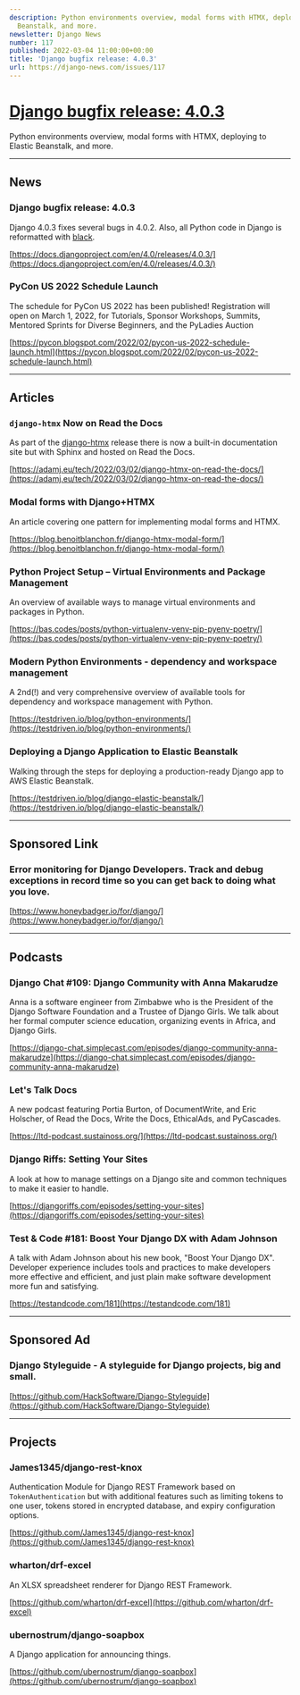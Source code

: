 ```yaml
---
description: Python environments overview, modal forms with HTMX, deploying to Elastic
  Beanstalk, and more.
newsletter: Django News
number: 117
published: 2022-03-04 11:00:00+00:00
title: 'Django bugfix release: 4.0.3'
url: https://django-news.com/issues/117
---
```


# [Django bugfix release: 4.0.3](https://django-news.com/issues/117)

Python environments overview, modal forms with HTMX, deploying to Elastic Beanstalk, and more.

----

## News

### Django bugfix release: 4.0.3

<p>Django 4.0.3 fixes several bugs in 4.0.2. Also, all Python code in Django is reformatted with <a href="https://cur.at/TTarcT">black</a>.</p>

[https://docs.djangoproject.com/en/4.0/releases/4.0.3/](https://docs.djangoproject.com/en/4.0/releases/4.0.3/)

### PyCon US 2022 Schedule Launch

<p>The schedule for PyCon US 2022 has been published! Registration will open on March 1, 2022, for Tutorials, Sponsor Workshops, Summits, Mentored Sprints for Diverse Beginners, and the PyLadies Auction</p>

[https://pycon.blogspot.com/2022/02/pycon-us-2022-schedule-launch.html](https://pycon.blogspot.com/2022/02/pycon-us-2022-schedule-launch.html)

----

## Articles

### `django-htmx` Now on Read the Docs

<p>As part of the <a href="https://cur.at/GepLspC">django-htmx</a> release there is now a built-in documentation site but with Sphinx and hosted on Read the Docs.</p>

[https://adamj.eu/tech/2022/03/02/django-htmx-on-read-the-docs/](https://adamj.eu/tech/2022/03/02/django-htmx-on-read-the-docs/)

### Modal forms with Django+HTMX

<p>An article covering one pattern for implementing modal forms and HTMX.</p>

[https://blog.benoitblanchon.fr/django-htmx-modal-form/](https://blog.benoitblanchon.fr/django-htmx-modal-form/)

### Python Project Setup – Virtual Environments and Package Management

<p>An overview of available ways to manage virtual environments and packages in Python.</p>

[https://bas.codes/posts/python-virtualenv-venv-pip-pyenv-poetry/](https://bas.codes/posts/python-virtualenv-venv-pip-pyenv-poetry/)

### Modern Python Environments - dependency and workspace management

<p>A 2nd(!) and very comprehensive overview of available tools for dependency and workspace management with Python.</p>

[https://testdriven.io/blog/python-environments/](https://testdriven.io/blog/python-environments/)

### Deploying a Django Application to Elastic Beanstalk

<p>Walking through the steps for deploying a production-ready Django app to AWS Elastic Beanstalk.</p>

[https://testdriven.io/blog/django-elastic-beanstalk/](https://testdriven.io/blog/django-elastic-beanstalk/)

----

## Sponsored Link

### Error monitoring for Django Developers. Track and debug exceptions in record time so you can get back to doing what you love.

[https://www.honeybadger.io/for/django/](https://www.honeybadger.io/for/django/)

----

## Podcasts

### Django Chat #109: Django Community with Anna Makarudze

<p>Anna is a software engineer from Zimbabwe who is the President of the Django Software Foundation and a Trustee of Django Girls. We talk about her formal computer science education, organizing events in Africa, and Django Girls.</p>

[https://django-chat.simplecast.com/episodes/django-community-anna-makarudze](https://django-chat.simplecast.com/episodes/django-community-anna-makarudze)

### Let's Talk Docs

<p>A new podcast featuring Portia Burton, of DocumentWrite, and Eric Holscher, of Read the Docs, Write the Docs, EthicalAds, and PyCascades.</p>

[https://ltd-podcast.sustainoss.org/](https://ltd-podcast.sustainoss.org/)

### Django Riffs: Setting Your Sites

<p>A look at how to manage settings on a Django site and common techniques to make it easier to handle.</p>

[https://djangoriffs.com/episodes/setting-your-sites](https://djangoriffs.com/episodes/setting-your-sites)

### Test & Code #181: Boost Your Django DX with Adam Johnson

<p>A talk with Adam Johnson about his new book, "Boost Your Django DX". Developer experience includes tools and practices to make developers more effective and efficient, and just plain make software development more fun and satisfying.</p>

[https://testandcode.com/181](https://testandcode.com/181)

----

## Sponsored Ad

### Django Styleguide - A styleguide for Django projects, big and small.

[https://github.com/HackSoftware/Django-Styleguide](https://github.com/HackSoftware/Django-Styleguide)

----

## Projects

### James1345/django-rest-knox

<p>Authentication Module for Django REST Framework based on <code>TokenAuthentication</code> but with additional features such as limiting tokens to one user, tokens stored in encrypted database, and expiry configuration options.</p>

[https://github.com/James1345/django-rest-knox](https://github.com/James1345/django-rest-knox)

### wharton/drf-excel

<p>An XLSX spreadsheet renderer for Django REST Framework.</p>

[https://github.com/wharton/drf-excel](https://github.com/wharton/drf-excel)

### ubernostrum/django-soapbox

<p>A Django application for announcing things.</p>

[https://github.com/ubernostrum/django-soapbox](https://github.com/ubernostrum/django-soapbox)
